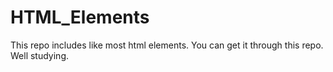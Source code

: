 # HTML_Elements

This repo includes like most html elements. You can get it through this repo. Well studying.
